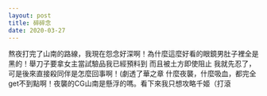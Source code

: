 ```yaml
---
layout: post
title: 碎碎念
date: 2020-03-27
---
```


熬夜打完了山南的路線，我現在怨念好深啊！為什麼這麼好看的眼鏡男肚子裡全是黑的！舉刀子要拿女主當試驗品我已經預料到 而且被土方即使阻止 我就先忍了，可是後來直接殺同伴是怎麼回事啊！(劇透了華之章 什麼夜襲，什麼吸血，都完全get不到點啊！夜襲的CG山南是懸浮的嗎。看下來我只想攻略千姬（打滾
